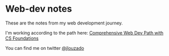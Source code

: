 # Web-dev notes

These are the notes from my web development journey. 

I'm working according to the path here: [Comprehensive Web Dev Path with CS Foundations](https://forum.freecodecamp.com/t/computer-guide-web-development-with-computer-science-foundations-comprehensive-path/64516)

You can find me on twitter [@jlouzado](http://twitter.com/jlouzado)